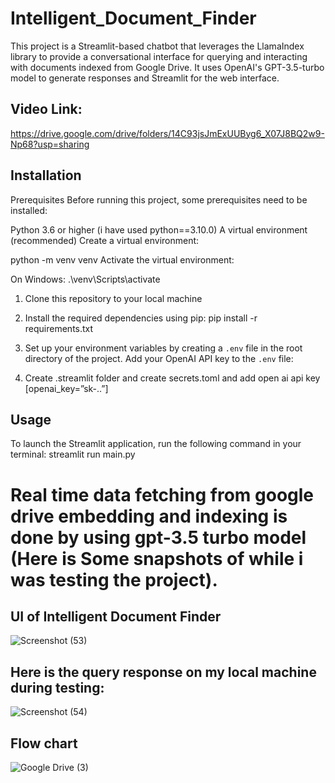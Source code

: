 # Intelligent_Document_Finder

This project is a Streamlit-based chatbot that leverages the LlamaIndex library to provide a conversational interface for querying and interacting with documents indexed from Google Drive. It uses OpenAI's GPT-3.5-turbo model to generate responses and Streamlit for the web interface.

## Video Link:
https://drive.google.com/drive/folders/14C93jsJmExUUByg6_X07J8BQ2w9-Np68?usp=sharing

## Installation
Prerequisites
Before running this project, some prerequisites need to be installed:

Python 3.6 or higher (i have used python==3.10.0)
A virtual environment (recommended)
Create a virtual environment:

python -m venv venv
Activate the virtual environment:

On Windows:
.\venv\Scripts\activate

1. Clone this repository to your local machine
2. Install the required dependencies using pip:
   pip install -r requirements.txt

     
4. Set up your environment variables by creating a `.env` file in the root directory of the project. Add your OpenAI API key to the `.env` file:
5. Create .streamlit folder and create secrets.toml and add open ai api key [openai_key=”sk-..”]



## Usage

To launch the Streamlit application, run the following command in your terminal:
streamlit run main.py


# Real time data fetching from google drive embedding and indexing is done by using gpt-3.5 turbo model (Here is Some snapshots of while i was testing the project).
## UI of Intelligent Document Finder

![Screenshot (53)](https://github.com/dhruvaditya/Intelligent_Document_Finder/assets/89244720/3f2c6649-18a1-489d-994e-37c9bdc322d3)

## Here is the query response on my local machine during testing:

![Screenshot (54)](https://github.com/dhruvaditya/Intelligent_Document_Finder/assets/89244720/fd9fb0cb-fd37-4d7e-8d50-cada80986f68)

## Flow chart
![Google Drive (3)](https://github.com/dhruvaditya/Intelligent_Document_Finder/assets/89244720/71cb3748-4d91-476f-800b-ffde248433e8)



